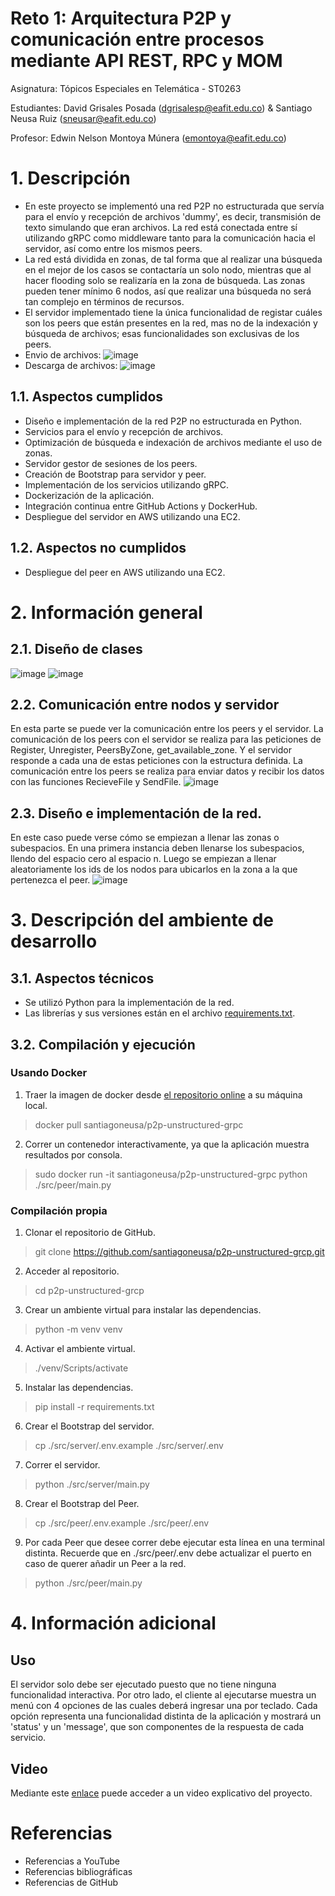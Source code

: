 # Reto 1: Arquitectura P2P y comunicación entre procesos mediante API REST, RPC y MOM

Asignatura: Tópicos Especiales en Telemática - ST0263

Estudiantes: David Grisales Posada (dgrisalesp@eafit.edu.co) & Santiago Neusa Ruiz (sneusar@eafit.edu.co)

Profesor: Edwin Nelson Montoya Múnera (emontoya@eafit.edu.co)

# 1. Descripción

* En este proyecto se implementó una red P2P no estructurada que servía para el envío y recepción de archivos 'dummy', es decir, transmisión de texto simulando que eran archivos. La red está conectada entre sí utilizando gRPC como middleware tanto para la comunicación hacia el servidor, así como entre los mismos peers.
* La red está dividida en zonas, de tal forma que al realizar una búsqueda en el mejor de los casos se contactaría un solo nodo, mientras que al hacer flooding solo se realizaría en la zona de búsqueda. Las zonas pueden tener mínimo 6 nodos, así que realizar una búsqueda no será tan complejo en términos de recursos.
* El servidor implementado tiene la única funcionalidad de registar cuáles son los peers que están presentes en la red, mas no de la indexación y búsqueda de archivos; esas funcionalidades son exclusivas de los peers.
* Envio de archivos:
![image](https://github.com/user-attachments/assets/4fb21dd5-449f-4f8e-a84e-0da9c4df892f)
* Descarga de archivos:
![image](https://github.com/user-attachments/assets/f0f8f32c-80bc-4897-89a2-41cc72acbb89)

## 1.1. Aspectos cumplidos

* Diseño e implementación de la red P2P no estructurada en Python.
* Servicios para el envío y recepción de archivos.
* Optimización de búsqueda e indexación de archivos mediante el uso de zonas.
* Servidor gestor de sesiones de los peers.
* Creación de Bootstrap para servidor y peer.
* Implementación de los servicios utilizando gRPC.
* Dockerización de la aplicación.
* Integración continua entre GitHub Actions y DockerHub.
* Despliegue del servidor en AWS utilizando una EC2.

## 1.2. Aspectos no cumplidos

* Despliegue del peer en AWS utilizando una EC2.

# 2. Información general

## 2.1. Diseño de clases
![image](https://github.com/user-attachments/assets/64e906bc-5528-4b3f-a5d7-5425a9927c47)
![image](https://github.com/user-attachments/assets/13e29464-c88f-471b-8ea5-5965d7114a97)

## 2.2. Comunicación entre nodos y servidor
En esta parte se puede ver la comunicación entre los peers y el servidor.
La comunicación de los peers con el servidor se realiza para las peticiones de Register, Unregister, PeersByZone, get_available_zone. Y el servidor responde a cada una de estas peticiones con la estructura definida.
La comunicación entre los peers se realiza para enviar datos y recibir los datos con las funciones RecieveFile y SendFile.
![image](https://github.com/user-attachments/assets/b1b629b2-fa16-4bfa-a033-36bfff5a419f)

## 2.3. Diseño e implementación de la red.
En este caso puede verse cómo se empiezan a llenar las zonas o subespacios.
En una primera instancia deben llenarse los subespacios, llendo del espacio cero al espacio n.
Luego se empiezan a llenar aleatoriamente los ids de los nodos para ubicarlos en la zona a la que pertenezca el peer.
![image](https://github.com/user-attachments/assets/017b126f-503c-4627-8d77-1bed4108afe3)

# 3. Descripción del ambiente de desarrollo

## 3.1. Aspectos técnicos

* Se utilizó Python para la implementación de la red.
* Las librerías y sus versiones están en el archivo [requirements.txt](https://github.com/santiagoneusa/Chord-DHT-for-file-sharing/blob/main/requirements.txt).

## 3.2. Compilación y ejecución

### Usando Docker
1. Traer la imagen de docker desde [el repositorio online](https://hub.docker.com/repository/docker/santiagoneusa/p2p-unstructured-grpc/general) a su máquina local.
> docker pull santiagoneusa/p2p-unstructured-grpc
2. Correr un contenedor interactivamente, ya que la aplicación muestra resultados por consola.
> sudo docker run -it santiagoneusa/p2p-unstructured-grpc python ./src/peer/main.py

### Compilación propia
1. Clonar el repositorio de GitHub.
> git clone https://github.com/santiagoneusa/p2p-unstructured-grcp.git
2. Acceder al repositorio.
> cd p2p-unstructured-grcp
3. Crear un ambiente virtual para instalar las dependencias.
> python -m venv venv
4. Activar el ambiente virtual.
> ./venv/Scripts/activate
5. Instalar las dependencias.
> pip install -r requirements.txt
6. Crear el Bootstrap del servidor.
> cp ./src/server/.env.example ./src/server/.env
7. Correr el servidor.
> python ./src/server/main.py
8. Crear el Bootstrap del Peer.
> cp ./src/peer/.env.example ./src/peer/.env
9. Por cada Peer que desee correr debe ejecutar esta línea en una terminal distinta. Recuerde que en ./src/peer/.env debe actualizar el puerto en caso de querer añadir un Peer a la red.
> python ./src/peer/main.py

# 4. Información adicional
## Uso
El servidor solo debe ser ejecutado puesto que no tiene ninguna funcionalidad interactiva. Por otro lado, el cliente al ejecutarse muestra un menú con 4 opciones de las cuales deberá ingresar una por teclado. Cada opción representa una funcionalidad distinta de la aplicación y mostrará un 'status' y un 'message', que son componentes de la respuesta de cada servicio.

## Video
Mediante este [enlace]() puede acceder a un video explicativo del proyecto.

# Referencias
* Referencias a YouTube
* Referencias bibliográficas
* Referencias de GitHub
